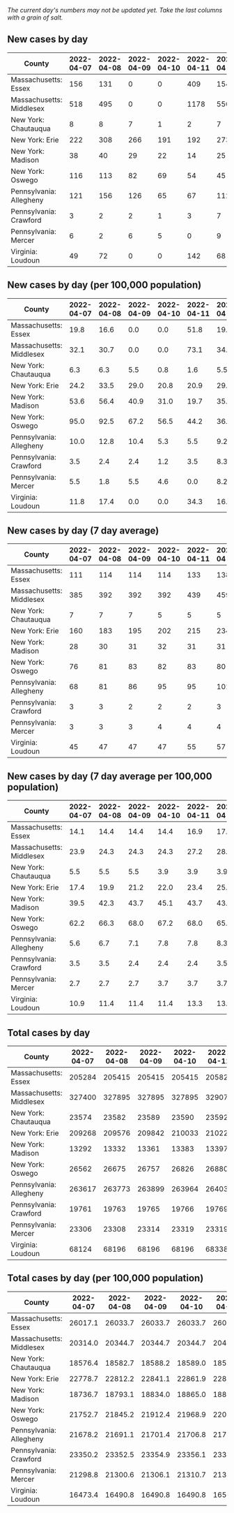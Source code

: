 _The current day's numbers may not be updated yet. Take the last columns with a grain of salt._
## New cases by day

| County | 2022-04-07 | 2022-04-08 | 2022-04-09 | 2022-04-10 | 2022-04-11 | 2022-04-12 | 2022-04-13 |
| --- | --- | --- | --- | --- | --- | --- | --- |
| Massachusetts: Essex | 156 | 131 | 0 | 0 | 409 | 154 | 167 |
| Massachusetts: Middlesex | 518 | 495 | 0 | 0 | 1178 | 550 | 632 |
| New York: Chautauqua | 8 | 8 | 7 | 1 | 2 | 7 |  |
| New York: Erie | 222 | 308 | 266 | 191 | 192 | 273 |  |
| New York: Madison | 38 | 40 | 29 | 22 | 14 | 25 |  |
| New York: Oswego | 116 | 113 | 82 | 69 | 54 | 45 |  |
| Pennsylvania: Allegheny | 121 | 156 | 126 | 65 | 67 | 112 | 206 |
| Pennsylvania: Crawford | 3 | 2 | 2 | 1 | 3 | 7 | 4 |
| Pennsylvania: Mercer | 6 | 2 | 6 | 5 | 0 | 9 | 5 |
| Virginia: Loudoun | 49 | 72 | 0 | 0 | 142 | 68 | 71 |

## New cases by day (per 100,000 population)

| County | 2022-04-07 | 2022-04-08 | 2022-04-09 | 2022-04-10 | 2022-04-11 | 2022-04-12 | 2022-04-13 |
| --- | --- | --- | --- | --- | --- | --- | --- |
| Massachusetts: Essex | 19.8 | 16.6 | 0.0 | 0.0 | 51.8 | 19.5 | 21.2 |
| Massachusetts: Middlesex | 32.1 | 30.7 | 0.0 | 0.0 | 73.1 | 34.1 | 39.2 |
| New York: Chautauqua | 6.3 | 6.3 | 5.5 | 0.8 | 1.6 | 5.5 |  |
| New York: Erie | 24.2 | 33.5 | 29.0 | 20.8 | 20.9 | 29.7 |  |
| New York: Madison | 53.6 | 56.4 | 40.9 | 31.0 | 19.7 | 35.2 |  |
| New York: Oswego | 95.0 | 92.5 | 67.2 | 56.5 | 44.2 | 36.9 |  |
| Pennsylvania: Allegheny | 10.0 | 12.8 | 10.4 | 5.3 | 5.5 | 9.2 | 16.9 |
| Pennsylvania: Crawford | 3.5 | 2.4 | 2.4 | 1.2 | 3.5 | 8.3 | 4.7 |
| Pennsylvania: Mercer | 5.5 | 1.8 | 5.5 | 4.6 | 0.0 | 8.2 | 4.6 |
| Virginia: Loudoun | 11.8 | 17.4 | 0.0 | 0.0 | 34.3 | 16.4 | 17.2 |

## New cases by day (7 day average)

| County | 2022-04-07 | 2022-04-08 | 2022-04-09 | 2022-04-10 | 2022-04-11 | 2022-04-12 | 2022-04-13 |
| --- | --- | --- | --- | --- | --- | --- | --- |
| Massachusetts: Essex | 111 | 114 | 114 | 114 | 133 | 138 | 145 |
| Massachusetts: Middlesex | 385 | 392 | 392 | 392 | 439 | 459 | 482 |
| New York: Chautauqua | 7 | 7 | 7 | 5 | 5 | 5 |  |
| New York: Erie | 160 | 183 | 195 | 202 | 215 | 234 |  |
| New York: Madison | 28 | 30 | 31 | 32 | 31 | 31 |  |
| New York: Oswego | 76 | 81 | 83 | 82 | 83 | 80 |  |
| Pennsylvania: Allegheny | 68 | 81 | 86 | 95 | 95 | 101 | 122 |
| Pennsylvania: Crawford | 3 | 3 | 2 | 2 | 2 | 3 | 3 |
| Pennsylvania: Mercer | 3 | 3 | 3 | 4 | 4 | 4 | 5 |
| Virginia: Loudoun | 45 | 47 | 47 | 47 | 55 | 57 | 57 |

## New cases by day (7 day average per 100,000 population)

| County | 2022-04-07 | 2022-04-08 | 2022-04-09 | 2022-04-10 | 2022-04-11 | 2022-04-12 | 2022-04-13 |
| --- | --- | --- | --- | --- | --- | --- | --- |
| Massachusetts: Essex | 14.1 | 14.4 | 14.4 | 14.4 | 16.9 | 17.5 | 18.4 |
| Massachusetts: Middlesex | 23.9 | 24.3 | 24.3 | 24.3 | 27.2 | 28.5 | 29.9 |
| New York: Chautauqua | 5.5 | 5.5 | 5.5 | 3.9 | 3.9 | 3.9 |  |
| New York: Erie | 17.4 | 19.9 | 21.2 | 22.0 | 23.4 | 25.5 |  |
| New York: Madison | 39.5 | 42.3 | 43.7 | 45.1 | 43.7 | 43.7 |  |
| New York: Oswego | 62.2 | 66.3 | 68.0 | 67.2 | 68.0 | 65.5 |  |
| Pennsylvania: Allegheny | 5.6 | 6.7 | 7.1 | 7.8 | 7.8 | 8.3 | 10.0 |
| Pennsylvania: Crawford | 3.5 | 3.5 | 2.4 | 2.4 | 2.4 | 3.5 | 3.5 |
| Pennsylvania: Mercer | 2.7 | 2.7 | 2.7 | 3.7 | 3.7 | 3.7 | 4.6 |
| Virginia: Loudoun | 10.9 | 11.4 | 11.4 | 11.4 | 13.3 | 13.8 | 13.8 |

## Total cases by day

| County | 2022-04-07 | 2022-04-08 | 2022-04-09 | 2022-04-10 | 2022-04-11 | 2022-04-12 | 2022-04-13 |
| --- | --- | --- | --- | --- | --- | --- | --- |
| Massachusetts: Essex | 205284 | 205415 | 205415 | 205415 | 205824 | 205978 | 206145 |
| Massachusetts: Middlesex | 327400 | 327895 | 327895 | 327895 | 329073 | 329623 | 330255 |
| New York: Chautauqua | 23574 | 23582 | 23589 | 23590 | 23592 | 23599 |  |
| New York: Erie | 209268 | 209576 | 209842 | 210033 | 210225 | 210498 |  |
| New York: Madison | 13292 | 13332 | 13361 | 13383 | 13397 | 13422 |  |
| New York: Oswego | 26562 | 26675 | 26757 | 26826 | 26880 | 26925 |  |
| Pennsylvania: Allegheny | 263617 | 263773 | 263899 | 263964 | 264031 | 264143 | 264349 |
| Pennsylvania: Crawford | 19761 | 19763 | 19765 | 19766 | 19769 | 19776 | 19780 |
| Pennsylvania: Mercer | 23306 | 23308 | 23314 | 23319 | 23319 | 23328 | 23333 |
| Virginia: Loudoun | 68124 | 68196 | 68196 | 68196 | 68338 | 68406 | 68477 |

## Total cases by day (per 100,000 population)

| County | 2022-04-07 | 2022-04-08 | 2022-04-09 | 2022-04-10 | 2022-04-11 | 2022-04-12 | 2022-04-13 |
| --- | --- | --- | --- | --- | --- | --- | --- |
| Massachusetts: Essex | 26017.1 | 26033.7 | 26033.7 | 26033.7 | 26085.6 | 26105.1 | 26126.3 |
| Massachusetts: Middlesex | 20314.0 | 20344.7 | 20344.7 | 20344.7 | 20417.8 | 20451.9 | 20491.1 |
| New York: Chautauqua | 18576.4 | 18582.7 | 18588.2 | 18589.0 | 18590.6 | 18596.1 |  |
| New York: Erie | 22778.7 | 22812.2 | 22841.1 | 22861.9 | 22882.8 | 22912.5 |  |
| New York: Madison | 18736.7 | 18793.1 | 18834.0 | 18865.0 | 18884.7 | 18919.9 |  |
| New York: Oswego | 21752.7 | 21845.2 | 21912.4 | 21968.9 | 22013.1 | 22050.0 |  |
| Pennsylvania: Allegheny | 21678.2 | 21691.1 | 21701.4 | 21706.8 | 21712.3 | 21721.5 | 21738.4 |
| Pennsylvania: Crawford | 23350.2 | 23352.5 | 23354.9 | 23356.1 | 23359.6 | 23367.9 | 23372.6 |
| Pennsylvania: Mercer | 21298.8 | 21300.6 | 21306.1 | 21310.7 | 21310.7 | 21318.9 | 21323.5 |
| Virginia: Loudoun | 16473.4 | 16490.8 | 16490.8 | 16490.8 | 16525.2 | 16541.6 | 16558.8 |
